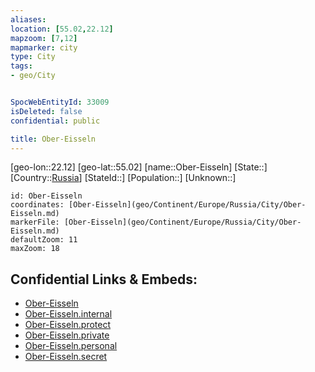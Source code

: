 ```yaml
---
aliases: 
location: [55.02,22.12]
mapzoom: [7,12] 
mapmarker: city 
type: City
tags:
- geo/City


SpocWebEntityId: 33009
isDeleted: false
confidential: public

title: Ober-Eisseln
---
```

[geo-lon::22.12]
[geo-lat::55.02]
[name::Ober-Eisseln]
[State::]
[Country::[Russia](geo/Continent/Europe/Russia.md)]
[StateId::]
[Population::]
[Unknown::]


```leaflet
id: Ober-Eisseln
coordinates: [Ober-Eisseln](geo/Continent/Europe/Russia/City/Ober-Eisseln.md)
markerFile: [Ober-Eisseln](geo/Continent/Europe/Russia/City/Ober-Eisseln.md)
defaultZoom: 11 
maxZoom: 18
```


## Confidential Links & Embeds: 
- [Ober-Eisseln](../../../../../../_public/geo/Continent/Europe/Russia/City/Ober-Eisseln.md) 
- [Ober-Eisseln.internal](../../../../../../_internal/geo/Continent/Europe/Russia/City/Ober-Eisseln.internal.md) 
- [Ober-Eisseln.protect](../../../../../../_protect/geo/Continent/Europe/Russia/City/Ober-Eisseln.protect.md) 
- [Ober-Eisseln.private](../../../../../../_private/geo/Continent/Europe/Russia/City/Ober-Eisseln.private.md) 
- [Ober-Eisseln.personal](../../../../../../_personal/geo/Continent/Europe/Russia/City/Ober-Eisseln.personal.md) 
- [Ober-Eisseln.secret](../../../../../../_secret/geo/Continent/Europe/Russia/City/Ober-Eisseln.secret.md) 
